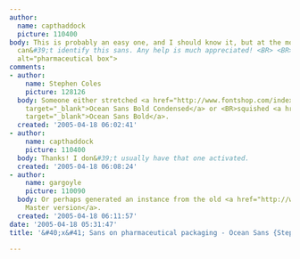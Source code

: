 ```yaml
---
author:
  name: capthaddock
  picture: 110400
body: This is probably an easy one, and I should know it, but at the moment I just
  can&#39;t identify this sans. Any help is much appreciated! <BR> <BR><img src="http://www.typophile.com/forums/messages/83/69966.jpg"
  alt="pharmaceutical box">
comments:
- author:
    name: Stephen Coles
    picture: 128126
  body: Someone either stretched <a href="http://www.fontshop.com/index.cfm?fuseaction=catalog.fontdetail&amp;displayfontid=M.108941.0.4&amp;attributes.sampleSize=48&amp;sampleText=Continuous+Release&amp;sampleSize=48"
    target="_blank">Ocean Sans Bold Condensed</a> or <BR>squished <a href="http://www.fontshop.com/index.cfm?fuseaction=catalog.fontdetail&amp;displayfontid=M.103179.5.11&amp;attributes.sampleSize=48&amp;sampleText=Continuous+Release&amp;sampleSize=48"
    target="_blank">Ocean Sans Bold</a>.
  created: '2005-04-18 06:02:41'
- author:
    name: capthaddock
    picture: 110400
  body: Thanks! I don&#39;t usually have that one activated.
  created: '2005-04-18 06:08:24'
- author:
    name: gargoyle
    picture: 110090
  body: Or perhaps generated an instance from the old <a href="http://www.fonts.com/findfonts/detail.asp?pid=242837">Multiple
    Master version</a>.
  created: '2005-04-18 06:11:57'
date: '2005-04-18 05:31:47'
title: '&#40;x&#41; Sans on pharmaceutical packaging - Ocean Sans {Stephen}'

---
```

